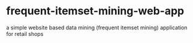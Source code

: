 # frequent-itemset-mining-web-app
a simple website based data mining (frequent itemset mining) application for retail shops

